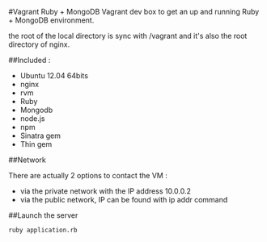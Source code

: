 #Vagrant Ruby + MongoDB
Vagrant dev box to get an up and running Ruby + MongoDB environment. 

the root of the local directory is sync with /vagrant and it's also the root directory of nginx. 

##Included :
  * Ubuntu 12.04 64bits
  * nginx
  * rvm
  * Ruby
  * Mongodb
  * node.js
  * npm
  * Sinatra gem
  * Thin gem

##Network

There are actually 2 options to contact the VM :
  * via the private network with the IP address 10.0.0.2
  * via the public network, IP can be found with ip addr command

##Launch the server

```sh
ruby application.rb
```
